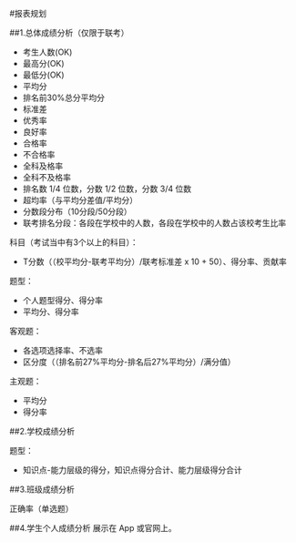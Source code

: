 #报表规划

##1.总体成绩分析（仅限于联考）

* 考生人数(OK)
* 最高分(OK)
* 最低分(OK)
* 平均分
* 排名前30%总分平均分
* 标准差
* 优秀率
* 良好率
* 合格率
* 不合格率
* 全科及格率
* 全科不及格率
* 排名数 1/4 位数，分数 1/2 位数，分数 3/4 位数
* 超均率（与平均分差值/平均分）
* 分数段分布（10分段/50分段）
* 联考排名分段：各段在学校中的人数，各段在学校中的人数占该校考生比率

科目（考试当中有3个以上的科目）：

* T分数（（校平均分-联考平均分）/联考标准差 x 10 + 50）、得分率、贡献率

题型：

* 个人题型得分、得分率
* 平均分、得分率

客观题：

* 各选项选择率、不选率
* 区分度（（排名前27%平均分-排名后27%平均分）/满分值）

主观题：
* 平均分
* 得分率

##2.学校成绩分析

题型：

* 知识点-能力层级的得分，知识点得分合计、能力层级得分合计

##3.班级成绩分析

正确率（单选题）

##4.学生个人成绩分析
展示在 App 或官网上。